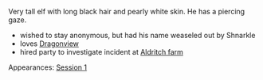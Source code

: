 
Very tall elf with long black hair and pearly white skin. He has a piercing gaze.
- wished to stay anonymous, but had his name weaseled out by Shnarkle
- loves [Dragonview](Dragonview)
- hired party to investigate incident at [Aldritch farm](Aldritch-farm)

Appearances: [Session 1](Session-1-notes)